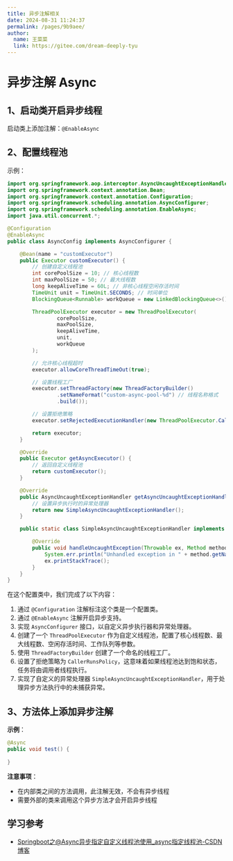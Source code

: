 ```yaml
---
title: 异步注解相关
date: 2024-08-31 11:24:37
permalink: /pages/9b9aee/
author: 
  name: 王菜菜
  link: https://gitee.com/dream-deeply-tyu
---
```

# 异步注解 Async

## 1、启动类开启异步线程

启动类上添加注解：`@EnableAsync`



## 2、配置线程池

示例：

```java
import org.springframework.aop.interceptor.AsyncUncaughtExceptionHandler;
import org.springframework.context.annotation.Bean;
import org.springframework.context.annotation.Configuration;
import org.springframework.scheduling.annotation.AsyncConfigurer;
import org.springframework.scheduling.annotation.EnableAsync;
import java.util.concurrent.*;

@Configuration
@EnableAsync
public class AsyncConfig implements AsyncConfigurer {

    @Bean(name = "customExecutor")
    public Executor customExecutor() {
        // 创建自定义线程池
        int corePoolSize = 10; // 核心线程数
        int maxPoolSize = 50; // 最大线程数
        long keepAliveTime = 60L; // 非核心线程空闲存活时间
        TimeUnit unit = TimeUnit.SECONDS; // 时间单位
        BlockingQueue<Runnable> workQueue = new LinkedBlockingQueue<>(); // 工作队列

        ThreadPoolExecutor executor = new ThreadPoolExecutor(
                corePoolSize,
                maxPoolSize,
                keepAliveTime,
                unit,
                workQueue
        );

        // 允许核心线程超时
        executor.allowCoreThreadTimeOut(true);

        // 设置线程工厂
        executor.setThreadFactory(new ThreadFactoryBuilder()
                .setNameFormat("custom-async-pool-%d") // 线程名称格式
                .build());

        // 设置拒绝策略
        executor.setRejectedExecutionHandler(new ThreadPoolExecutor.CallerRunsPolicy());

        return executor;
    }

    @Override
    public Executor getAsyncExecutor() {
        // 返回自定义线程池
        return customExecutor();
    }

    @Override
    public AsyncUncaughtExceptionHandler getAsyncUncaughtExceptionHandler() {
        // 设置异步执行时的异常处理器
        return new SimpleAsyncUncaughtExceptionHandler();
    }

    public static class SimpleAsyncUncaughtExceptionHandler implements AsyncUncaughtExceptionHandler {

        @Override
        public void handleUncaughtException(Throwable ex, Method method, Object... params) {
            System.err.println("Unhandled exception in " + method.getName() + " with parameters " + Arrays.deepToString(params));
            ex.printStackTrace();
        }
    }
}
```

在这个配置类中，我们完成了以下内容：

1. 通过 `@Configuration` 注解标注这个类是一个配置类。
2. 通过 `@EnableAsync` 注解开启异步支持。
3. 实现 `AsyncConfigurer` 接口，以自定义异步执行器和异常处理器。
4. 创建了一个 `ThreadPoolExecutor` 作为自定义线程池，配置了核心线程数、最大线程数、空闲存活时间、工作队列等参数。
5. 使用 `ThreadFactoryBuilder` 创建了一个命名的线程工厂。
6. 设置了拒绝策略为 `CallerRunsPolicy`，这意味着如果线程池达到饱和状态，任务将由调用者线程执行。
7. 实现了自定义的异常处理器 `SimpleAsyncUncaughtExceptionHandler`，用于处理异步方法执行中的未捕获异常。



## 3、方法体上添加异步注解

**示例**：

```java
@Async
public void test() {
  
}
```



**注意事项**：

- 在内部类之间的方法调用，此注解无效，不会有异步线程
- 需要外部的类来调用这个异步方法才会开启异步线程





## 学习参考

- [Springboot之@Async异步指定自定义线程池使用_async指定线程池-CSDN博客](https://blog.csdn.net/weixin_47390965/article/details/129368573)
